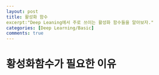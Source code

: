 ```yaml
---
layout: post
title: 활성화 함수
excerpt:"Deep Leaning에서 주로 쓰이는 활성화 함수들을 알아보자."
categories: [Deep Learning/Basic]
comments: true
---
```


# 황성화함수가 필요한 이유

